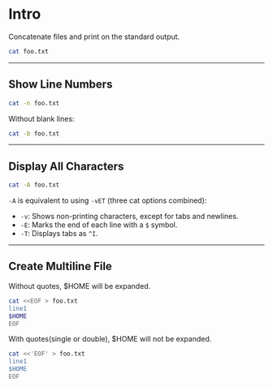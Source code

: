 # Intro

Concatenate files and print on the standard output.

```bash {copyable}
cat foo.txt
```

---

## Show Line Numbers

```bash {copyable}
cat -n foo.txt
```

Without blank lines:

```bash {copyable}
cat -b foo.txt
```

---

## Display All Characters

```bash {copyable}
cat -A foo.txt
```

`-A` is equivalent to using `-vET` (three cat options combined):

- `-v`: Shows non-printing characters, except for tabs and newlines.
- `-E`: Marks the end of each line with a `$` symbol.
- `-T`: Displays tabs as `^I`.

---

## Create Multiline File

Without quotes, $HOME will be expanded.

```bash {copyable}
cat <<EOF > foo.txt
line1
$HOME
EOF
```

With quotes(single or double), $HOME will not be expanded.

```bash {copyable}
cat <<'EOF' > foo.txt
line1
$HOME
EOF
```
